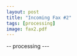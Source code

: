 ```yaml
---
layout: post
title: "Incoming Fax #2"
tags: [processing]
image: fax2.pdf
---
```



-- processing ---
